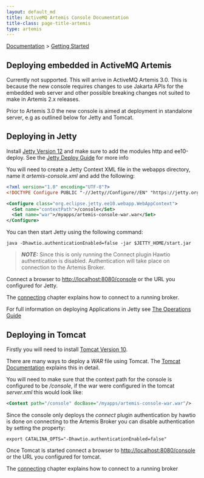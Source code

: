 ```yaml
---
layout: default_md
title: ActiveMQ Artemis Console Documentation
title-class: page-title-artemis
type: artemis
---
```

[Documentation](index) > [Getting Started](getting-started)

## Deploying embedded in ActiveMQ Artemis

Currently not supported. This will arrive in ActiveMQ Artemis 3.0. This is because the new console requires changes to use Jakarta APIs for the embedded
web server and other possible breaking changes not suited to make in Artemis 2.x releases.

Prior to Artemis 3.0 the new console is aimed at deployment in standalone server, e.g as outlined below for Jetty and Tomcat.

## Deploying in Jetty

Install [Jetty Version 12](https://jetty.org/download.html)  and make sure to add the modules http and ee10-deploy. See the 
[Jetty Deploy Guide](https://jetty.org/docs/jetty/12/operations-guide/deploy/index.html) for more info

You will need to create a Jetty Context XML file in the webapps directory, name it *artemis-console.xml* and add the following:

```xml
<?xml version="1.0" encoding="UTF-8"?>
<!DOCTYPE Configure PUBLIC "-//Jetty//Configure//EN" "https://jetty.org/configure_10_0.dtd">

<Configure class="org.eclipse.jetty.ee10.webapp.WebAppContext"> 
  <Set name="contextPath">/console</Set> 
  <Set name="war">/myapps/artemis-console-war.war</Set> 
</Configure>
```

You can then start Jetty using the following command:

```shell
java -Dhawtio.authenticationEnabled=false -jar $JETTY_HOME/start.jar
```

> **_NOTE:_**  Since this is only running the Connect plugin Hawtio authentication is disabled. Authentication will take place on connection to the Artemis Broker. 

Connect a browser to [http://localhost:8080/console](http://localhost:8080/console) or the URL you configured for Jetty.

The [connecting](console.html#connecting-to-the-broker) chapter explains how to connect to a running broker.

For full information on deploying Applications in Jetty see [The Operations Guide](https://jetty.org/docs/jetty/12/operations-guide/index.html)

<a id="deploying-in-tomcat"></a>
## Deploying in Tomcat

Firstly you will need to install [Tomcat Version 10](https://tomcat.apache.org/download-10.cgi).

There are many ways to deploy a *WAR* file using Tomcat. The [Tomcat Documentation](https://tomcat.apache.org/tomcat-10.1-doc) explains this in detail.

You will need to make sure  that the context path for the console is configured to be */console*, if the war were configured in 
the tomcat *server.xml* this would look like:

```xml
<Context path="/console" docBase="/myapps/artemis-console-war.war"/>
```

Since the console only deploys the *connect* plugin authentication by hawtio is done on connecting to the Artemis Broker 
you can disable authentication by setting the property:

```shell
export CATALINA_OPTS="-Dhawtio.authenticationEnabled=false"
```

Once Tomcat is started connect a browser to [http://localhost:8080/console](http://localhost:8080/console) or the URL you configured for tomcat.

The [connecting](console.html#connecting-to-the-broker) chapter explains how to connect to a running broker
